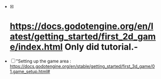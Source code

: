 - [x] # https://docs.godotengine.org/en/latest/getting_started/first_2d_game/index.html   Only did tutorial.-  
- [ ] "Setting up the game area : https://docs.godotengine.org/en/stable/getting_started/first_3d_game/01.game_setup.html#

